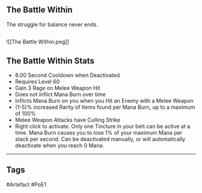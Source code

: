 ## The Battle Within
The struggle for balance never ends.
##
![[The Battle Within.png]]
## The Battle Within Stats
- 8.00 Second Cooldown when Deactivated
- Requires Level 60
- Gain 3 Rage on Melee Weapon Hit
- Does not inflict Mana Burn over time
- Inflicts Mana Burn on you when you Hit an Enemy with a Melee Weapon
- (1-5)% increased Rarity of Items found per Mana Burn, up to a maximum of 100%
- Melee Weapon Attacks have Culling Strike
- Right click to activate. Only one Tincture in your belt can be active at a time. Mana Burn causes you to lose 1% of your maximum Mana per stack per second. Can be deactivated manually, or will automatically deactivate when you reach 0 Mana.


---
## Tags
#Artefact
#PoE1